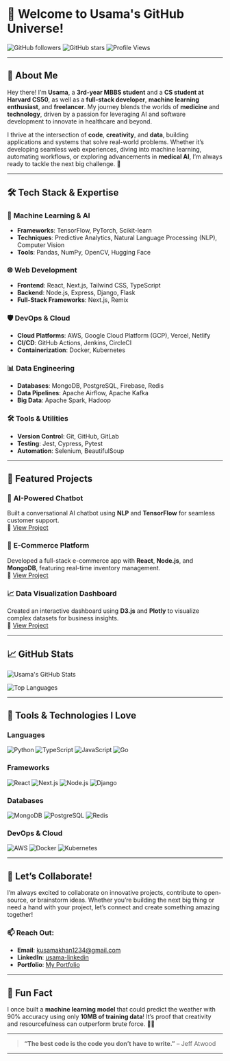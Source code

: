
# 👋 Welcome to Usama's GitHub Universe!  

![GitHub followers](https://img.shields.io/github/followers/usama7871?label=Follow&style=social)
![GitHub stars](https://img.shields.io/github/stars/usama7871?label=Stars&style=social)
![Profile Views](https://komarev.com/ghpvc/?username=usama7871&color=blueviolet&label=Profile+Views)

---

## 🌟 About Me

Hey there! I’m **Usama**, a **3rd-year MBBS student** and a **CS student at Harvard CS50**, as well as a **full-stack developer**, **machine learning enthusiast**, and **freelancer**. My journey blends the worlds of **medicine** and **technology**, driven by a passion for leveraging AI and software development to innovate in healthcare and beyond.  

I thrive at the intersection of **code**, **creativity**, and **data**, building applications and systems that solve real-world problems. Whether it’s developing seamless web experiences, diving into machine learning, automating workflows, or exploring advancements in **medical AI**, I’m always ready to tackle the next big challenge. 🚀  


---

## 🛠️ Tech Stack & Expertise

### 🧠 **Machine Learning & AI**  
- **Frameworks**: TensorFlow, PyTorch, Scikit-learn  
- **Techniques**: Predictive Analytics, Natural Language Processing (NLP), Computer Vision  
- **Tools**: Pandas, NumPy, OpenCV, Hugging Face  

### 🌐 **Web Development**  
- **Frontend**: React, Next.js, Tailwind CSS, TypeScript  
- **Backend**: Node.js, Express, Django, Flask  
- **Full-Stack Frameworks**: Next.js, Remix  

### 🛡️ **DevOps & Cloud**  
- **Cloud Platforms**: AWS, Google Cloud Platform (GCP), Vercel, Netlify  
- **CI/CD**: GitHub Actions, Jenkins, CircleCI  
- **Containerization**: Docker, Kubernetes  

### 📊 **Data Engineering**  
- **Databases**: MongoDB, PostgreSQL, Firebase, Redis  
- **Data Pipelines**: Apache Airflow, Apache Kafka  
- **Big Data**: Apache Spark, Hadoop  

### 🛠️ **Tools & Utilities**  
- **Version Control**: Git, GitHub, GitLab  
- **Testing**: Jest, Cypress, Pytest  
- **Automation**: Selenium, BeautifulSoup  

---

## 🚀 Featured Projects

### 🌟 **AI-Powered Chatbot**  
Built a conversational AI chatbot using **NLP** and **TensorFlow** for seamless customer support.  
🔗 [View Project](#)  

### 🛒 **E-Commerce Platform**  
Developed a full-stack e-commerce app with **React**, **Node.js**, and **MongoDB**, featuring real-time inventory management.  
🔗 [View Project](#)  

### 📈 **Data Visualization Dashboard**  
Created an interactive dashboard using **D3.js** and **Plotly** to visualize complex datasets for business insights.  
🔗 [View Project](#)  

---

## 📈 GitHub Stats

![Usama's GitHub Stats](https://github-readme-stats.vercel.app/api?username=usama7871&show_icons=true&hide_title=true&count_private=true&hide=prs&theme=radical)

![Top Languages](https://github-readme-stats.vercel.app/api/top-langs/?username=usama7871&layout=compact&theme=radical)

---

## 🎨 Tools & Technologies I Love

### **Languages**  
![Python](https://img.shields.io/badge/-Python-3776AB?logo=python&logoColor=white)
![TypeScript](https://img.shields.io/badge/-TypeScript-3178C6?logo=typescript&logoColor=white)
![JavaScript](https://img.shields.io/badge/-JavaScript-F7DF1E?logo=javascript&logoColor=black)
![Go](https://img.shields.io/badge/-Go-00ADD8?logo=go&logoColor=white)

### **Frameworks**  
![React](https://img.shields.io/badge/-React-61DAFB?logo=react&logoColor=black)
![Next.js](https://img.shields.io/badge/-Next.js-000000?logo=next.js&logoColor=white)
![Node.js](https://img.shields.io/badge/-Node.js-339933?logo=node.js&logoColor=white)
![Django](https://img.shields.io/badge/-Django-092E20?logo=django&logoColor=white)

### **Databases**  
![MongoDB](https://img.shields.io/badge/-MongoDB-47A248?logo=mongodb&logoColor=white)
![PostgreSQL](https://img.shields.io/badge/-PostgreSQL-4169E1?logo=postgresql&logoColor=white)
![Redis](https://img.shields.io/badge/-Redis-DC382D?logo=redis&logoColor=white)

### **DevOps & Cloud**  
![AWS](https://img.shields.io/badge/-AWS-232F3E?logo=amazon-aws&logoColor=white)
![Docker](https://img.shields.io/badge/-Docker-2496ED?logo=docker&logoColor=white)
![Kubernetes](https://img.shields.io/badge/-Kubernetes-326CE5?logo=kubernetes&logoColor=white)

---

## 🌟 Let’s Collaborate!

I’m always excited to collaborate on innovative projects, contribute to open-source, or brainstorm ideas. Whether you’re building the next big thing or need a hand with your project, let’s connect and create something amazing together!  

### 📫 Reach Out:  
- **Email**: kusamakhan1234@gmail.com  
- **LinkedIn**: [usama-linkedin](https://www.linkedin.com/in/usama7871)  
- **Portfolio**: [My Portfolio](https://my-cv-ashen.vercel.app/)  

---

## 🎉 Fun Fact

I once built a **machine learning model** that could predict the weather with 90% accuracy using only **10MB of training data**! It’s proof that creativity and resourcefulness can outperform brute force. 🧠✨

---

> **“The best code is the code you don’t have to write.”** – Jeff Atwood  

---
